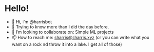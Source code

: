 # Hello!

- 👋 Hi, I’m @harrisbot
- 🧠 Trying to know more than I did the day before.
- 💞️ I’m looking to collaborate on: Simple ML projects
- 📫 How to reach me:  sharris@sharris.xyz (or you can write what you want on a rock nd throw it into a lake.  I get all of those)

<!---
harrisbot/harrisbot is a ✨ special ✨ repository because its `README.md` (this file) appears on your GitHub profile.
You can click the Preview link to take a look at your changes.
--->
